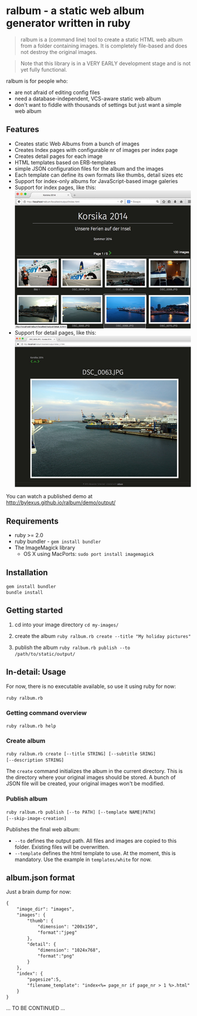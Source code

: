 # ralbum - a static web album generator written in ruby

> ralbum is a (command line) tool to create a static HTML web album from a folder containing images. It is completely file-based and does not 
destroy the original images.

> Note that this library is in a VERY EARLY development stage and is not yet fully functional.

ralbum is for people who:

* are not afraid of editing config files
* need a database-independent, VCS-aware static web album
* don't want to fiddle with thousands of settings but just want a simple web album

## Features

* Creates static Web Albums from a bunch of images
* Creates Index pages with configurable nr of images per index page
* Creates detail pages for each image
* HTML templates based on ERB-templates
* simple JSON configuration files for the album and the images
* Each template can define its own formats like thumbs, detail sizes etc
* Support for index-only albums for JavaScript-based image galeries
* Support for index pages, like this:
  ![alt text](doc/sample-index.jpg "Sample Index page")
* Support for detail pages, like this:
  ![alt text](doc/sample-detail.jpg "Sample Detail page")

You can watch a published demo at http://bylexus.github.io/ralbum/demo/output/

## Requirements

* ruby >= 2.0
* ruby bundler - <code>gem install bundler</code>
* The ImageMagick library
  * OS X using MacPorts: <code>sudo port install imagemagick</code>

## Installation

    gem install bundler
    bundle install

## Getting started

1. cd into your image directory
   `cd my-images/`

2. create the album
   `ruby ralbum.rb create --title "My holiday pictures"`

3. publish the album
   `ruby ralbum.rb publish --to /path/to/static/output/`

## In-detail: Usage

For now, there is no executable available, so use it using ruby for now: 

<code>ruby ralbum.rb</code>

### Getting command overview

<code>ruby ralbum.rb help</code>

### Create album

<code>ruby ralbum.rb create [--title STRING] [--subtitle SRING] [--description STRING]</code>

The <code>create</code> command initializes the album in the current directory. This is the directory where your original images should be stored. A bunch of JSON file will be created, your original images won't be modified.

### Publish album

<code>ruby ralbum.rb publish [--to PATH] [--template NAME|PATH] [--skip-image-creation]</code>

Publishes the final web album:

* <code>--to</code> defines the output path. All files and images are copied to this folder. Existing files will be overwritten.
* <code>--template</code> defines the html template to use. At the moment, this is mandatory. Use the example in <code>templates/white</code> for now.

## album.json format

Just a brain dump for now:
```
{
    "image_dir": "images",
    "images": {
        "thumb": {
            "dimension": "200x150",
            "format":"jpeg"
        },
        "detail": {
            "dimension": "1024x768",
            "format":"png"
        }
    },
    "index": {
        "pagesize":5,
        "filename_template": "index<%= page_nr if page_nr > 1 %>.html"
    }
}

```

... TO BE CONTINUED ...
